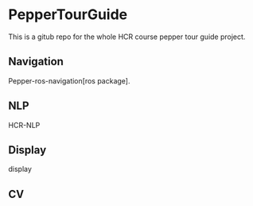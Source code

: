 # PepperTourGuide
This is a gitub repo for the whole HCR course pepper tour guide project. 

## Navigation
Pepper-ros-navigation[ros package]. 

## NLP
HCR-NLP

## Display
display

## CV
